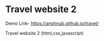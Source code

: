 # Travel website 2

Demo Link- https://anshnub.github.io/travel/

 Travel website 2 (html,css,javascript)
